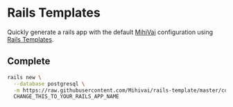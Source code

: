 # Rails Templates

Quickly generate a rails app with the default [MihiVai](https://www.mihivai.com) configuration
using [Rails Templates](http://guides.rubyonrails.org/rails_application_templates.html).

## Complete

```bash
rails new \
  --database postgresql \
  -m https://raw.githubusercontent.com/Mihivai/rails-template/master/complete.rb \
  CHANGE_THIS_TO_YOUR_RAILS_APP_NAME
```
